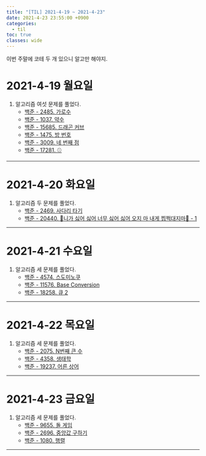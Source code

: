 ```yaml
---
title: "[TIL] 2021-4-19 ~ 2021-4-23"
date: 2021-4-23 23:55:00 +0900
categories:
  - til
toc: true
classes: wide
---
```


이번 주말에 코테 두 개 있으니 알고만 해야지.

# 2021-4-19 월요일

1. 알고리즘 여섯 문제를 풀었다.
    - [백준 - 2485. 가로수](http://ddb8036631.github.io/boj/백준_2485_가로수)
    - [백준 - 1037. 약수](http://ddb8036631.github.io/boj/백준_1037_약수)
    - [백준 - 15685. 드래곤 커브](http://ddb8036631.github.io/boj/백준_15685_드래곤-커브)
    - [백준 - 1475. 방 번호](http://ddb8036631.github.io/boj/백준_1475_방-번호)
    - [백준 - 3009. 네 번째 점](http://ddb8036631.github.io/boj/백준_3009_네-번째-점)
    - [백준 - 17281. ⚾](http://ddb8036631.github.io/boj/백준_17281_야구)

---

# 2021-4-20 화요일

1. 알고리즘 두 문제를 풀었다.
    - [백준 - 2469. 사다리 타기](http://ddb8036631.github.io/boj/백준_2469_사다리-타기)
    - [백준 - 20440. 🎵니가 싫어 싫어 너무 싫어 싫어 오지 마 내게 찝쩍대지마🎵 - 1](http://ddb8036631.github.io/boj/백준_20440_니가-싫어-싫어-너무-싫어-싫어-오지-마-내게-찝적대지마-1)

---

# 2021-4-21 수요일

1. 알고리즘 세 문제를 풀었다.
    - [백준 - 4574. 스도미노쿠](http://ddb8036631.github.io/boj/백준_4574_스도미노쿠)
    - [백준 - 11576. Base Conversion](http://ddb8036631.github.io/boj/백준_11576_Base-Conversion)
    - [백준 - 18258. 큐 2](http://ddb8036631.github.io/boj/백준_18258_큐-2)

---

# 2021-4-22 목요일

1. 알고리즘 세 문제를 풀었다.
    - [백준 - 2075. N번째 큰 수](http://ddb8036631.github.io/boj/백준_2075_N번째-큰-수)
    - [백준 - 4358. 생태학](http://ddb8036631.github.io/boj/백준_4358_생태학)
    - [백준 - 19237. 어른 상어](http://ddb8036631.github.io/boj/백준_19237_어른-상어)

---

# 2021-4-23 금요일

1. 알고리즘 세 문제를 풀었다.
    - [백준 - 9655. 돌 게임](http://ddb8036631.github.io/boj/백준_9655_돌-게임)
    - [백준 - 2696. 중앙값 구하기](http://ddb8036631.github.io/boj/백준_2696_중앙값-구하기)
    - [백준 - 1080. 행렬](http://ddb8036631.github.io/boj/백준_1080_행렬)

---